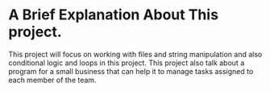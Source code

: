  # A Brief Explanation About This project.
This project will focus on working with files and string manipulation and also conditional logic and loops in this project.
This project also talk about a program for a small business that can help it to manage tasks assigned to each member of the team.

